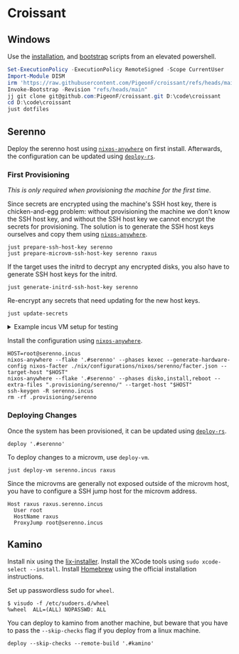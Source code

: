 <!--
SPDX-FileCopyrightText: 2025 Jonas Fierlings <fnoegip@gmail.com>

SPDX-License-Identifier: CC-BY-4.0
-->

# Croissant

## Windows

Use the [installation](./scripts/Windows-Install.ps1), and [bootstrap](./scripts/Windows-Bootstrap.ps1) scripts from an elevated powershell.

```powershell
Set-ExecutionPolicy -ExecutionPolicy RemoteSigned -Scope CurrentUser
Import-Module DISM
irm 'https://raw.githubusercontent.com/PigeonF/croissant/refs/heads/main/scripts/Windows-Install.ps1' | iex
Invoke-Bootstrap -Revision "refs/heads/main"
jj git clone git@github.com:PigeonF/croissant.git D:\code\croissant
cd D:\code\croissant
just dotfiles
```

## Serenno

Deploy the serenno host using [`nixos-anywhere`] on first install.
Afterwards, the configuration can be updated using [`deploy-rs`].

[`nixos-anywhere`]: https://github.com/nix-community/nixos-anywhere
[`deploy-rs`]: https://github.com/serokell/deploy-rs

### First Provisioning

_This is only required when provisioning the machine for the first time_.

Since secrets are encrypted using the machine's SSH host key, there is chicken-and-egg problem:
without provisioning the machine we don't know the SSH host key, and without the SSH host key we cannot encrypt the secrets for provisioning.
The solution is to generate the SSH host keys ourselves and copy them using [`nixos-anywhere`].

```console
just prepare-ssh-host-key serenno
just prepare-microvm-ssh-host-key serenno raxus
```

If the target uses the initrd to decrypt any encrypted disks, you also have to generate SSH host keys for the initrd.

```console
just generate-initrd-ssh-host-key serenno
```

Re-encrypt any secrets that need updating for the new host keys.

```console
just update-secrets
```

<details>
<summary>
Example incus VM setup for testing
</summary>

I currently test _serenno_ in an [incus](https://linuxcontainers.org/incus/) VM.
First, prepare a live installer ISO image (it does not matter which distribution).

```console
incus launch images:debian/bookworm serenno --vm -c limits.cpu=2 -c limits.memory=4GiB -d root,size=64GiB
incus exec serenno -- apt-get install -y curl ssh
incus exec serenno -- curl https://github.com/PigeonF.keys -o .ssh/authorized_keys
incus exec serenno -- chmod 0600 .ssh/authorized_keys
ssh-keygen -R serenno.incus
ssh root@serenno.incus "hostname"
```

</details>

Install the configuration using [`nixos-anywhere`].

```console
HOST=root@serenno.incus
nixos-anywhere --flake '.#serenno' --phases kexec --generate-hardware-config nixos-facter ./nix/configurations/nixos/serenno/facter.json --target-host "$HOST"
nixos-anywhere --flake '.#serenno' --phases disko,install,reboot --extra-files ".provisioning/serenno/" --target-host "$HOST"
ssh-keygen -R serenno.incus
rm -rf .provisioning/serenno
```

### Deploying Changes

Once the system has been provisioned, it can be updated using [`deploy-rs`].

```console
deploy '.#serenno'
```

To deploy changes to a microvm, use `deploy-vm`.

```console
just deploy-vm serenno.incus raxus
```

Since the microvms are generally not exposed outside of the microvm host, you have to configure a SSH jump host for the microvm address.

```ssh-config
Host raxus raxus.serenno.incus
  User root
  HostName raxus
  ProxyJump root@serenno.incus
```

## Kamino

Install nix using the [lix-installer](https://lix.systems/install/#on-any-other-linuxmacos-system).
Install the XCode tools using `sudo xcode-select --install`.
Install [Homebrew](https://brew.sh/) using the official installation instructions.

Set up passwordless sudo for `wheel`.

```console
$ visudo -f /etc/sudoers.d/wheel
%wheel  ALL=(ALL) NOPASSWD: ALL
```

You can deploy to kamino from another machine, but beware that you have to pass the `--skip-checks` flag if you deploy from a linux machine.

```console
deploy --skip-checks --remote-build '.#kamino'
```
